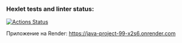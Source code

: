 ### Hexlet tests and linter status:
[![Actions Status](https://github.com/HiminaE/java-project-99/actions/workflows/hexlet-check.yml/badge.svg)](https://github.com/HiminaE/java-project-99/actions)

Приложение на Render: https://java-project-99-x2s6.onrender.com

